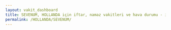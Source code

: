 ```yaml
---
layout: vakit_dashboard
title: SEVENUM, HOLLANDA için iftar, namaz vakitleri ve hava durumu - ilçe/eyalet seç
permalink: /HOLLANDA/SEVENUM/
---
```


<script type="text/javascript">
  var GLOBAL_COUNTRY = 'HOLLANDA';
  var GLOBAL_CITY = 'SEVENUM';
  var GLOBAL_STATE = '';
  var lat = 72;
  var lon = 21;
</script>
